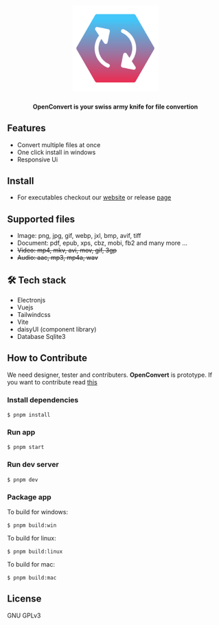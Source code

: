 <h1 align="center">
  <br>
  <a href="https://github.com/openconvert"><img src="./resources/icon.png" width="200"></a>
  <br>
</h1>

<h4 align="center">OpenConvert is your swiss army knife for file convertion</h4>


## Features
- Convert multiple files at once
- One click install in windows
- Responsive Ui
## Install
- For executables checkout our [website](https://openconvert.github.io/website) or release [page](https://github.com/openconvert/openconvert-desktop/releases)
<!-- ## Demo -->



## Supported files
- Image: png, jpg, gif, webp, jxl, bmp, avif, tiff
- Document: pdf, epub, xps, cbz, mobi, fb2 and many more ...
- ~~Video: mp4, mkv, avi, mov, gif, 3gp~~
- ~~Audio: aac, mp3, mp4a, wav~~
## 🛠 Tech stack
 - Electronjs
 - Vuejs
 - Tailwindcss 
 - Vite
 - daisyUI (component library)
 - Database Sqlite3
## How to Contribute
We need designer, tester and contributers. **OpenConvert** is prototype. If you want to contribute read [this](./CONTRIBUTING.md)
### Install dependencies

```
$ pnpm install
```

### Run app

```
$ pnpm start
```
### Run dev server
```
$ pnpm dev
```
### Package app

To build for windows:

```
$ pnpm build:win
```
To build for linux:
```
$ pnpm build:linux
```
To build for mac:
```
$ pnpm build:mac
```


## License

GNU GPLv3
